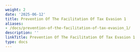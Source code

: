 ```yaml
---
weight: 2
date: '2025-06-12'
title: Prevention Of The Facilitation Of Tax Evasion 1
aliases:
- /docs/prevention-of-the-facilitation-of-tax-evasion_1/
description: ''
linkTitle: Prevention Of The Facilitation Of Tax Evasion 1
type: docs
---
```


